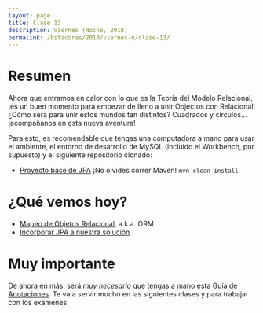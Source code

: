 ```yaml
---
layout: page
title: Clase 13
description: Viernes (Noche, 2018)
permalink: /bitacoras/2018/viernes-n/clase-13/
---
```


# Resumen

Ahora que entramos en calor con lo que es la Teoría del Modelo Relacional, ¡es un buen momento para empezar de lleno a unir Objectos con Relacional! ¿Cómo sera para unir estos mundos tan distintos? 
Cuadrados y circulos... ¡acompañanos en esta nueva aventura!

Para ésto, es recomendable que tengas una computadora a mano para usar el ambiente, el entorno de desarrollo de MySQL (incluido el Workbench, por supuesto) y el siguiente repositorio clonado:

- [Proyecto base de JPA](https://github.com/dds-utn/jpa-proof-of-concept-template)
¡No olvides correr Maven! `mvn clean install`


# ¿Qué vemos hoy?

- [Mapeo de Objetos Relacional](https://docs.google.com/document/d/1YLmp9vMnSzKg2emt3Bx564Tf1CLalShPc98Z8nCoi7s/edit), a.k.a. ORM
- [Incorporar JPA a nuestra solución](https://docs.google.com/document/d/1dYvrVLRbFE9qwuKj5biz9oRBaRzj-K6ujIKOXNan02s/edit?ts=57e1f2b8#heading=h.kkyach7i1h8n)

# Muy importante

De ahora en más, será *muy necesario* que tengas a mano ésta [Guía de Anotaciones](https://docs.google.com/document/d/1jWtehhVCFYECKvpdcCxnEgWZFCv2fR2WPyUJSoiX3II/edit#heading=h.r09lefmcufkn). Te va a servir mucho en las siguientes clases y para trabajar con los exámenes.